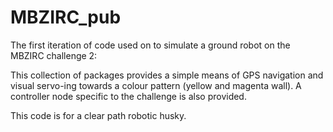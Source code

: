 # MBZIRC_pub
The first iteration of code used on to simulate a ground robot on the MBZIRC challenge 2:

This collection of packages provides a simple means of GPS navigation and visual servo-ing towards a colour pattern (yellow and magenta wall). A controller node specific to the challenge is also provided.

This code is for a clear path robotic husky.
